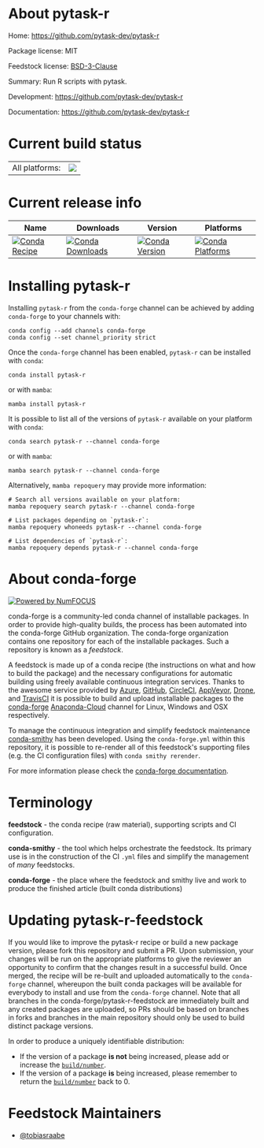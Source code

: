 About pytask-r
==============

Home: https://github.com/pytask-dev/pytask-r

Package license: MIT

Feedstock license: [BSD-3-Clause](https://github.com/conda-forge/pytask-r-feedstock/blob/main/LICENSE.txt)

Summary: Run R scripts with pytask.

Development: https://github.com/pytask-dev/pytask-r

Documentation: https://github.com/pytask-dev/pytask-r

Current build status
====================


<table><tr><td>All platforms:</td>
    <td>
      <a href="https://dev.azure.com/conda-forge/feedstock-builds/_build/latest?definitionId=12124&branchName=main">
        <img src="https://dev.azure.com/conda-forge/feedstock-builds/_apis/build/status/pytask-r-feedstock?branchName=main">
      </a>
    </td>
  </tr>
</table>

Current release info
====================

| Name | Downloads | Version | Platforms |
| --- | --- | --- | --- |
| [![Conda Recipe](https://img.shields.io/badge/recipe-pytask--r-green.svg)](https://anaconda.org/conda-forge/pytask-r) | [![Conda Downloads](https://img.shields.io/conda/dn/conda-forge/pytask-r.svg)](https://anaconda.org/conda-forge/pytask-r) | [![Conda Version](https://img.shields.io/conda/vn/conda-forge/pytask-r.svg)](https://anaconda.org/conda-forge/pytask-r) | [![Conda Platforms](https://img.shields.io/conda/pn/conda-forge/pytask-r.svg)](https://anaconda.org/conda-forge/pytask-r) |

Installing pytask-r
===================

Installing `pytask-r` from the `conda-forge` channel can be achieved by adding `conda-forge` to your channels with:

```
conda config --add channels conda-forge
conda config --set channel_priority strict
```

Once the `conda-forge` channel has been enabled, `pytask-r` can be installed with `conda`:

```
conda install pytask-r
```

or with `mamba`:

```
mamba install pytask-r
```

It is possible to list all of the versions of `pytask-r` available on your platform with `conda`:

```
conda search pytask-r --channel conda-forge
```

or with `mamba`:

```
mamba search pytask-r --channel conda-forge
```

Alternatively, `mamba repoquery` may provide more information:

```
# Search all versions available on your platform:
mamba repoquery search pytask-r --channel conda-forge

# List packages depending on `pytask-r`:
mamba repoquery whoneeds pytask-r --channel conda-forge

# List dependencies of `pytask-r`:
mamba repoquery depends pytask-r --channel conda-forge
```


About conda-forge
=================

[![Powered by
NumFOCUS](https://img.shields.io/badge/powered%20by-NumFOCUS-orange.svg?style=flat&colorA=E1523D&colorB=007D8A)](https://numfocus.org)

conda-forge is a community-led conda channel of installable packages.
In order to provide high-quality builds, the process has been automated into the
conda-forge GitHub organization. The conda-forge organization contains one repository
for each of the installable packages. Such a repository is known as a *feedstock*.

A feedstock is made up of a conda recipe (the instructions on what and how to build
the package) and the necessary configurations for automatic building using freely
available continuous integration services. Thanks to the awesome service provided by
[Azure](https://azure.microsoft.com/en-us/services/devops/), [GitHub](https://github.com/),
[CircleCI](https://circleci.com/), [AppVeyor](https://www.appveyor.com/),
[Drone](https://cloud.drone.io/welcome), and [TravisCI](https://travis-ci.com/)
it is possible to build and upload installable packages to the
[conda-forge](https://anaconda.org/conda-forge) [Anaconda-Cloud](https://anaconda.org/)
channel for Linux, Windows and OSX respectively.

To manage the continuous integration and simplify feedstock maintenance
[conda-smithy](https://github.com/conda-forge/conda-smithy) has been developed.
Using the ``conda-forge.yml`` within this repository, it is possible to re-render all of
this feedstock's supporting files (e.g. the CI configuration files) with ``conda smithy rerender``.

For more information please check the [conda-forge documentation](https://conda-forge.org/docs/).

Terminology
===========

**feedstock** - the conda recipe (raw material), supporting scripts and CI configuration.

**conda-smithy** - the tool which helps orchestrate the feedstock.
                   Its primary use is in the construction of the CI ``.yml`` files
                   and simplify the management of *many* feedstocks.

**conda-forge** - the place where the feedstock and smithy live and work to
                  produce the finished article (built conda distributions)


Updating pytask-r-feedstock
===========================

If you would like to improve the pytask-r recipe or build a new
package version, please fork this repository and submit a PR. Upon submission,
your changes will be run on the appropriate platforms to give the reviewer an
opportunity to confirm that the changes result in a successful build. Once
merged, the recipe will be re-built and uploaded automatically to the
`conda-forge` channel, whereupon the built conda packages will be available for
everybody to install and use from the `conda-forge` channel.
Note that all branches in the conda-forge/pytask-r-feedstock are
immediately built and any created packages are uploaded, so PRs should be based
on branches in forks and branches in the main repository should only be used to
build distinct package versions.

In order to produce a uniquely identifiable distribution:
 * If the version of a package **is not** being increased, please add or increase
   the [``build/number``](https://docs.conda.io/projects/conda-build/en/latest/resources/define-metadata.html#build-number-and-string).
 * If the version of a package **is** being increased, please remember to return
   the [``build/number``](https://docs.conda.io/projects/conda-build/en/latest/resources/define-metadata.html#build-number-and-string)
   back to 0.

Feedstock Maintainers
=====================

* [@tobiasraabe](https://github.com/tobiasraabe/)

